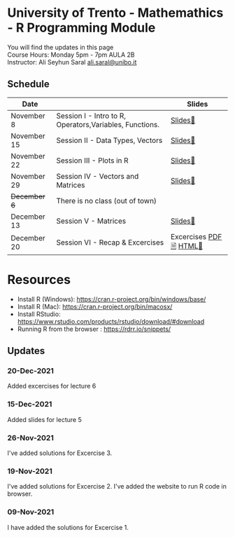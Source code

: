 # University of Trento - Mathemathics - R Programming Module
You will find the updates in this page  
Course Hours: Monday 5pm - 7pm  AULA 2B  
Instructor: Ali Seyhun Saral <ali.saral@unibo.it>
## Schedule
| Date      |                                                          | Slides |
|-----------|----------------------------------------------------------|--|
| November 8     | Session I - Intro to R, Operators,Variables, Functions. | [Slides🔗](https://www.saral.it/trentomathr/slides/slides1.html#1)   |
| November 15    | Session II - Data Types, Vectors | [Slides🔗](https://www.saral.it/trentomathr/slides/slides2.html#1)                                                         |
| November 22    | Session III - Plots in R | [Slides🔗](https://www.saral.it/trentomathr/slides/slides3.html#1) |
| November 29    | Session IV  -  Vectors and Matrices |  [Slides🔗](https://www.saral.it/trentomathr/slides/slides4.html#1) |
| ~~December 6~~  | There is no class (out of town)  | |
| December 13 | Session V - Matrices  | [Slides🔗](https://www.saral.it/trentomathr/slides/slides5.html#1) |
| December 20 | Session VI - Recap & Excercises | Excercises [PDF🗎](https://www.saral.it/trentomathr/excercise_sheet6.pdf) [HTML🔗](https://www.saral.it/trentomathr/excercise_sheet6.html)|



# Resources
* Install R (Windows): https://cran.r-project.org/bin/windows/base/
* Install R (Mac): https://cran.r-project.org/bin/macosx/
* Install RStudio: https://www.rstudio.com/products/rstudio/download/#download
* Running R from the browser : https://rdrr.io/snippets/

## Updates
### 20-Dec-2021
Added excercises for lecture 6

### 15-Dec-2021
Added slides for lecture 5

### 26-Nov-2021
I've added solutions for Excercise 3.

### 19-Nov-2021
I've added solutions for Excercise 2.
I've added the website to run R code in browser. 

### 09-Nov-2021
I have added the solutions for Excercise 1. 
